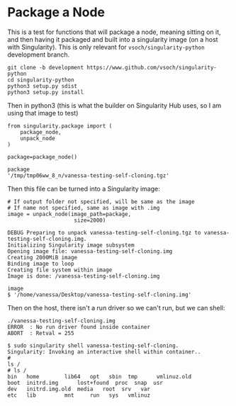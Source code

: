 # Package a Node

This is a test for functions that will package a node, meaning sitting on it, and then having it packaged and built into a singularity image (on a host with Singularity). This is only relevant for `vsoch/singularity-python` development branch.

```
git clone -b development https://www.github.com/vsoch/singularity-python
cd singularity-python
python3 setup.py sdist
python3 setup.py install
```

Then in python3 (this is what the builder on Singularity Hub uses, so I am using that image to test)

```
from singularity.package import (
    package_node,
    unpack_node
)

package=package_node()

package
'/tmp/tmp06ww_8_n/vanessa-testing-self-cloning.tgz'
```

Then this file can be turned into a Singularity image:

```
# If output folder not specified, will be same as the image
# If name not specified, same as image with .img
image = unpack_node(image_path=package,
                     size=2000)

DEBUG Preparing to unpack vanessa-testing-self-cloning.tgz to vanessa-testing-self-cloning.img.
Initializing Singularity image subsystem
Opening image file: vanessa-testing-self-cloning.img
Creating 2000MiB image
Binding image to loop
Creating file system within image
Image is done: /vanessa-testing-self-cloning.img

image
$ '/home/vanessa/Desktop/vanessa-testing-self-cloning.img'

```

Then on the host, there isn't a run driver so we can't run, but we can shell:

```
./vanessa-testing-self-cloning.img 
ERROR  : No run driver found inside container
ABORT  : Retval = 255

$ sudo singularity shell vanessa-testing-self-cloning.
Singularity: Invoking an interactive shell within container..
#
ls /
# ls /
bin   home	      lib64	  opt	sbin  tmp      vmlinuz.old
boot  initrd.img      lost+found  proc	snap  usr
dev   initrd.img.old  media	  root	srv   var
etc   lib	      mnt	  run	sys   vmlinuz
```


